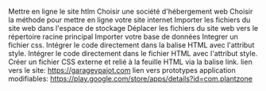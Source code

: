 Mettre en ligne le site htlm   Choisir une société d'hébergement web 
Choisir la méthode pour mettre en ligne votre site internet
Importer les fichiers du site web dans l'espace de stockage
Déplacer les fichiers du site web vers le répertoire racine principal
Importer votre base de données
Integrer un fichier css.      Intégrer le code directement dans la balise HTML avec l'attribut style.
Intégrer le code directement dans le fichier HTML avec l'attribut style.
Créer un fichier CSS externe et relié à la feuille HTML via la balise link.
lien vers le site:  https://garagevpajot.com
lien vers prototypes application modifiables: https://play.google.com/store/apps/details?id=com.plantzone
